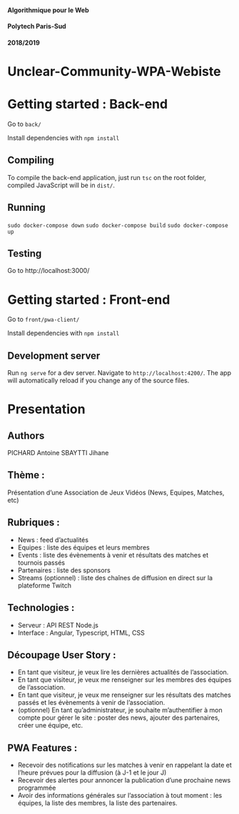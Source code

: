 
#### Algorithmique pour le Web
#### Polytech Paris-Sud
#### 2018/2019

<p align="center">
  
<h1> Unclear-Community-WPA-Webiste </h1>
  
</p>

# Getting started : Back-end

Go to `back/`

Install dependencies with `npm install`

## Compiling

To compile the back-end application, just run `tsc` on the root folder, compiled JavaScript will be in `dist/`.

## Running

`sudo docker-compose down`
`sudo docker-compose build`
`sudo docker-compose up`

## Testing

Go to http://localhost:3000/


# Getting started : Front-end

Go to `front/pwa-client/`

Install dependencies with `npm install`

## Development server

Run `ng serve` for a dev server. Navigate to `http://localhost:4200/`. The app will automatically reload if you change any of the source files.


# Presentation 

## Authors 
PICHARD Antoine
SBAYTTI Jihane

##	Thème :
Présentation d’une Association de Jeux Vidéos (News, Equipes, Matches, etc) 

##	Rubriques : 
-	News : feed d’actualités
-	Equipes : liste des équipes et leurs membres
-	Events : liste des évènements à venir et résultats des matches et tournois passés
-	Partenaires : liste des sponsors
-	Streams (optionnel) : liste des chaînes de diffusion en direct sur la plateforme Twitch

##	Technologies :
-	 Serveur : API REST Node.js
-	 Interface : Angular, Typescript, HTML, CSS

##	Découpage User Story : 
-	En tant que visiteur, je veux lire les dernières actualités de l’association. 
-	En tant que visiteur, je veux me renseigner sur les membres des équipes de l’association. 
-	En tant que visiteur, je veux me renseigner sur les résultats des matches passés et les évènements à venir de l’association. 
-	(optionnel) En tant qu’administrateur, je souhaite m’authentifier à mon compte pour gérer le site : poster des news, ajouter des partenaires, créer une équipe, etc.

##	PWA Features : 
-	Recevoir des notifications sur les matches à venir en rappelant la date et l’heure prévues pour la diffusion (à J-1 et le jour J)
-	Recevoir des alertes pour annoncer la publication d’une prochaine news programmée
-	Avoir des informations générales sur l’association à tout moment : les équipes, la liste des membres, la liste des partenaires. 

